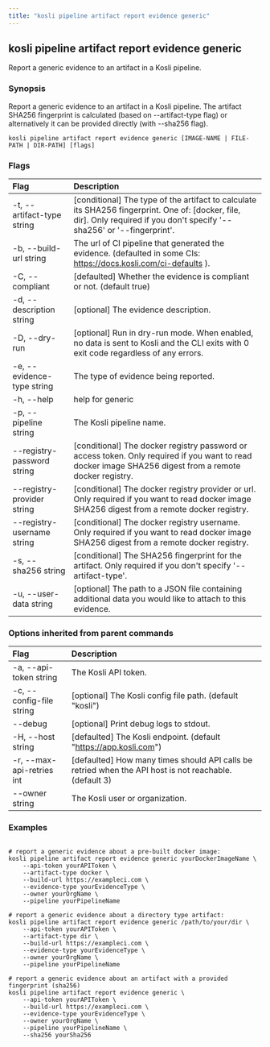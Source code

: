 ```yaml
---
title: "kosli pipeline artifact report evidence generic"
---
```


## kosli pipeline artifact report evidence generic

Report a generic evidence to an artifact in a Kosli pipeline.

### Synopsis

Report a generic evidence to an artifact in a Kosli pipeline.
The artifact SHA256 fingerprint is calculated (based on --artifact-type flag) or alternatively it can be provided directly (with --sha256 flag).

```shell
kosli pipeline artifact report evidence generic [IMAGE-NAME | FILE-PATH | DIR-PATH] [flags]
```

### Flags
| Flag | Description |
| :--- | :--- |
|    -t, --artifact-type string  |  [conditional] The type of the artifact to calculate its SHA256 fingerprint. One of: [docker, file, dir]. Only required if you don't specify '--sha256' or '--fingerprint'.  |
|    -b, --build-url string  |  The url of CI pipeline that generated the evidence. (defaulted in some CIs: https://docs.kosli.com/ci-defaults ).  |
|    -C, --compliant  |  [defaulted] Whether the evidence is compliant or not. (default true)  |
|    -d, --description string  |  [optional] The evidence description.  |
|    -D, --dry-run  |  [optional] Run in dry-run mode. When enabled, no data is sent to Kosli and the CLI exits with 0 exit code regardless of any errors.  |
|    -e, --evidence-type string  |  The type of evidence being reported.  |
|    -h, --help  |  help for generic  |
|    -p, --pipeline string  |  The Kosli pipeline name.  |
|        --registry-password string  |  [conditional] The docker registry password or access token. Only required if you want to read docker image SHA256 digest from a remote docker registry.  |
|        --registry-provider string  |  [conditional] The docker registry provider or url. Only required if you want to read docker image SHA256 digest from a remote docker registry.  |
|        --registry-username string  |  [conditional] The docker registry username. Only required if you want to read docker image SHA256 digest from a remote docker registry.  |
|    -s, --sha256 string  |  [conditional] The SHA256 fingerprint for the artifact. Only required if you don't specify '--artifact-type'.  |
|    -u, --user-data string  |  [optional] The path to a JSON file containing additional data you would like to attach to this evidence.  |


### Options inherited from parent commands
| Flag | Description |
| :--- | :--- |
|    -a, --api-token string  |  The Kosli API token.  |
|    -c, --config-file string  |  [optional] The Kosli config file path. (default "kosli")  |
|        --debug  |  [optional] Print debug logs to stdout.  |
|    -H, --host string  |  [defaulted] The Kosli endpoint. (default "https://app.kosli.com")  |
|    -r, --max-api-retries int  |  [defaulted] How many times should API calls be retried when the API host is not reachable. (default 3)  |
|        --owner string  |  The Kosli user or organization.  |


### Examples

```shell

# report a generic evidence about a pre-built docker image:
kosli pipeline artifact report evidence generic yourDockerImageName \
	--api-token yourAPIToken \
	--artifact-type docker \
	--build-url https://exampleci.com \
	--evidence-type yourEvidenceType \
	--owner yourOrgName \
	--pipeline yourPipelineName 

# report a generic evidence about a directory type artifact:
kosli pipeline artifact report evidence generic /path/to/your/dir \
	--api-token yourAPIToken \
	--artifact-type dir \
	--build-url https://exampleci.com \
	--evidence-type yourEvidenceType \
	--owner yourOrgName	\
	--pipeline yourPipelineName 

# report a generic evidence about an artifact with a provided fingerprint (sha256)
kosli pipeline artifact report evidence generic \
	--api-token yourAPIToken \
	--build-url https://exampleci.com \	
	--evidence-type yourEvidenceType \
	--owner yourOrgName \
	--pipeline yourPipelineName \
	--sha256 yourSha256

```

